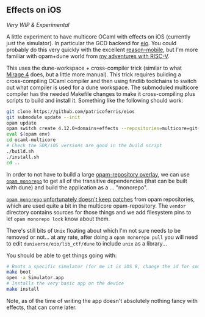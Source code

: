 Effects on iOS
--------------

*Very WIP & Experimental*

A little experiment to have multicore OCaml with effects on iOS (currently just the simulator). In particular the GCD backend for [eio](https://github.com/ocaml-multicore/eio). You could probably do this very quickly with the excellent [reason-mobile](https://github.com/EduardoRFS/reason-mobile), but I'm more familiar with opam+dune world from [my adventures with RISC-V](https://github.com/patricoferris/riscv-o-spec).

This uses the dune-workspace + cross-compiler trick (similar to what [Mirage 4](https://next.mirage.io) does, but a little more manual). This trick requires building a cross-compiling OCaml compiler and then using findlib toolchains to switch out what compiler is used for a dune workspace. The submoduled multicore compiler has the needed Makefile changes to make it cross-compiling plus scripts to build and install it. Something like the following should work:

```sh
git clone https://github.com/patricoferris/eios
git submodule update --init
opam update
opam switch create 4.12.0+domains+effects --repositories=multicore=git+https://github.com/ocaml-multicore/multicore-opam.git,default
eval $(opam env)
cd ocaml-multicore
# Check the SDK/iOS versions are good in the build script
./build.sh
./install.sh
cd ..
```

In order to not have to build a large [opam-repository overlay](https://github.com/patricoferris/opam-cross-shakti), we can use [`opam monorepo`](https://github.com/ocamllabs/opam-monorepo) to get all of the transitive dependencies (that can be built with dune) and build the application as a ... "monorepo".

[`opam monorepo` unfortunately doesn't keep patches](https://github.com/ocamllabs/opam-monorepo/issues/113) from opam repositories, which are used quite a bit in the multicore opam-repository. The `vendor` directory contains sources for those things and we add filesystem pins to let `opam monorepo lock` know about them.

There's still bits of `Unix` floating about which I'm not sure needs to be removed or not... at any rate, after doing a `opam monorepo pull` you will need to edit `duniverse/eio/lib_ctf/dune` to include `unix` as a library...

You should be able to get things going with:

```sh
# Boots a specific simulator (for me it is iOS 8, change the id for something else)
make boot
open -a Simulator.app
# Installs the very basic app on the device
make install
```

Note, as of the time of writing the app doesn't absolutely nothing fancy with effects, that can come later.
